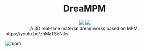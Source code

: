 <h1 align="center">
  <br>DreaMPM<br>
</h1>
<div align="center">
<img src="https://img.shields.io/badge/build-passing-brightgreen"/>
<img src="https://img.shields.io/badge/Taichi-v1.6.0-blue"/>
</div>

<div align="center">
A 3D real-time material dreamworks based on MPM.
</div>
https://youtu.be/zhMaTSeNjks

![mpm](https://github.com/Zhuohua-HUANG/DreaMPM/assets/71301342/28d8ed75-b2c8-4425-be47-dc82ecb2db01)

